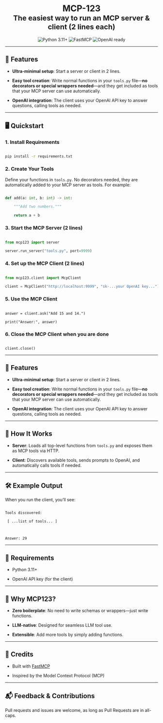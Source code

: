 <h1 align="center">
  MCP-123
  <br>
  <sub>The easiest way to run an MCP server & client (2 lines each)</sub>
</h1>

<p align="center">
  <img src="https://img.shields.io/badge/python-3.11%2B-blue" alt="Python 3.11+">
  <img src="https://img.shields.io/badge/fastmcp-powered-informational" alt="FastMCP">
  <img src="https://img.shields.io/badge/openai-ready-green" alt="OpenAI ready">
</p>


---




## 🚀 Features


- **Ultra-minimal setup**: Start a server or client in 2 lines.


- **Easy tool creation**: Write normal functions in your `tools.py` file—**no decorators or special wrappers needed**—and they get included as tools that your MCP server can use automatically.


- **OpenAI integration**: The client uses your OpenAI API key to answer questions, calling tools as needed.


---




## 🖥️ Quickstart



### 1. Install Requirements



```bash

pip install -r requirements.txt

```



### 2. Create Your Tools



Define your functions in `tools.py`. No decorators needed, they are automatically added to your MCP server as tools. For example:



```python

def add(a: int, b: int) -> int:

    """Add two numbers."""

    return a + b

```



### 3. Start the MCP Server (2 lines)



```python

from mcp123 import server

server.run_server("tools.py", port=9999)

```





### 4. Set up the MCP Client (2 lines)



```python

from mcp123.client import McpClient

client = McpClient("http://localhost:9999", "sk-...your OpenAI key...")

```



### 5. Use the MCP Client



```

answer = client.ask("Add 15 and 14.")

print("Answer:", answer)

```



### 6. Close the MCP Client when you are done



```

client.close()

```



---


## 🚀 Features


- **Ultra-minimal setup**: Start a server or client in 2 lines.


- **Easy tool creation**: Write normal functions in your `tools.py` file—**no decorators or special wrappers needed**—and they get included as tools that your MCP server can use automatically.


- **OpenAI integration**: The client uses your OpenAI API key to answer questions, calling tools as needed.


---






## 📝 How It Works



- **Server**: Loads all top-level functions from `tools.py` and exposes them as MCP tools via HTTP.

- **Client**: Discovers available tools, sends prompts to OpenAI, and automatically calls tools if needed.



---



## 🛠️ Example Output



When you run the client, you’ll see:



```

Tools discovered:

 [ ...list of tools... ]



Answer: 29

```



---



## 🔑 Requirements

- Python 3.11+

- OpenAI API key (for the client)



---



## 📢 Why MCP123?

- **Zero boilerplate**: No need to write schemas or wrappers—just write functions.

- **LLM-native**: Designed for seamless LLM tool use.

- **Extensible**: Add more tools by simply adding functions.



---



## 🤝 Credits

- Built with [FastMCP](https://github.com/typpo/fastmcp)

- Inspired by the Model Context Protocol (MCP)



---



## 📬 Feedback & Contributions

Pull requests and issues are welcome, as long as Pull Requests are in all-caps.
